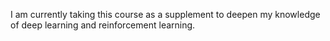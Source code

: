 I am currently taking this course as a supplement to deepen my knowledge of deep learning and reinforcement learning.
